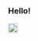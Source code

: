 ### Hello! 
<a href="https://linkedin.com/in/miguel-angel-merlin-arriola">
  <img align="left" alt="Miguel's LinkedIn" width="20px" src="https://icons8.com/icon/13930/linkedin" />
</a>
